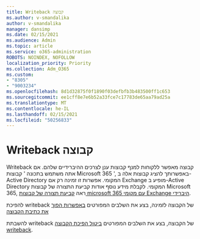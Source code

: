 ```yaml
---
title: Writeback קבוצה
ms.author: v-smandalika
author: v-smandalika
manager: dansimp
ms.date: 02/15/2021
ms.audience: Admin
ms.topic: article
ms.service: o365-administration
ROBOTS: NOINDEX, NOFOLLOW
localization_priority: Priority
ms.collection: Adm_O365
ms.custom:
- "8305"
- "9003234"
ms.openlocfilehash: 8d1d32875f0f1890f03defbfb3b483500ff1c653
ms.sourcegitcommit: ee1cff8e7e6b52a33fce7c17783de65aa79ad25a
ms.translationtype: MT
ms.contentlocale: he-IL
ms.lasthandoff: 02/15/2021
ms.locfileid: "50256833"
---
```

# <a name="group-writeback"></a>Writeback קבוצה

Writeback קבוצה מאפשר ללקוחות למנף קבוצות ענן לצרכים ההיברידיים שלהם. אם אתה משתמש בתכונה ' קבוצות Microsoft 365 ', באפשרותך להציג קבוצות אלה ב-Active Directory המקומי. אפשרות זו זמינה רק אם Exchange מופיע ב-Active Directory המקומי. לקבלת מידע נוסף אודות קביעת התצורה של קבוצות Microsoft 365, ראה [קביעת תצורה של קבוצות microsoft 365 עם מקומי Exchange היברידי](https://docs.microsoft.com/exchange/hybrid-deployment/set-up-microsoft-365-groups#enable-group-writeback-in-azure-ad-connect).

להפיכת writeback של הקבוצה לזמינה, בצע את השלבים המפורטים [באפשרות הפוך את כתיבת הקבוצה](https://docs.microsoft.com/azure/active-directory/hybrid/how-to-connect-group-writeback#enable-group-writeback) 

להשבתת writeback של הקבוצה, בצע את השלבים המפורטים [ביטול הפיכת הקבוצה writeback](https://docs.microsoft.com/azure/active-directory/hybrid/how-to-connect-group-writeback#disabling-group-writeback).
